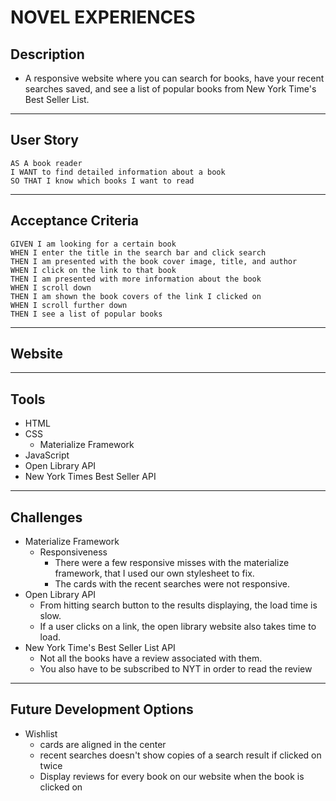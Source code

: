 # NOVEL EXPERIENCES 

## Description
* A responsive website where you can search for books, have your recent searches saved, and see a list of popular books from New York Time's Best Seller List.
----
## User Story

    AS A book reader
    I WANT to find detailed information about a book
    SO THAT I know which books I want to read

---
## Acceptance Criteria
    GIVEN I am looking for a certain book
    WHEN I enter the title in the search bar and click search
    THEN I am presented with the book cover image, title, and author
    WHEN I click on the link to that book
    THEN I am presented with more information about the book
    WHEN I scroll down
    THEN I am shown the book covers of the link I clicked on
    WHEN I scroll further down
    THEN I see a list of popular books

---
## Website


---
## Tools
* HTML
* CSS
    * Materialize Framework
* JavaScript
* Open Library API
* New York Times Best Seller API
----
## Challenges
* Materialize Framework
    * Responsiveness
        * There were a few responsive misses with the materialize framework, that I used our own stylesheet to fix.
        * The cards with the recent searches were not responsive.
* Open Library API
    * From hitting search button to the results displaying, the load time is slow.
    * If a user clicks on a link, the open library website also takes time to load.
* New York Time's Best Seller List API
    * Not all the books have a review associated with them.
    * You also have to be subscribed to NYT in order to read the review
--- 
## Future Development Options
* Wishlist
    * cards are aligned in the center
    * recent searches doesn't show copies of a search result if clicked on twice
    * Display reviews for every book on our website when the book is clicked on

